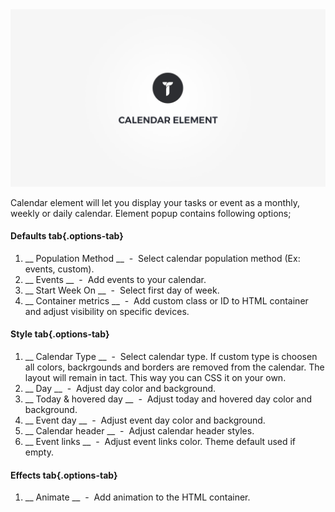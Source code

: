 <div class="thz-doc-image max">
<a class="thz-lightbox mfp-iframe" href="https://www.youtube.com/watch?v=_WRZxDCpF0s" data-mfp-title="Creatus WordPress Theme Calendar Element" data-modal-size="large">
	<img src="../../docs-media/splash-calendar-element.jpg" alt="Creatus WordPress Theme Calendar Element" />
</a>
</div>

Calendar element will let you display your tasks or event as a monthly, weekly or daily calendar. Element popup contains following options;

#### Defaults tab{.options-tab}
1. __ Population Method __ &nbsp;-&nbsp; Select calendar population method (Ex: events, custom).
1. __ Events __ &nbsp;-&nbsp; Add events to your calendar.
1. __ Start Week On __ &nbsp;-&nbsp; Select first day of week.
1. __ Container metrics __ &nbsp;-&nbsp; Add custom class or ID to HTML container and adjust visibility on specific devices.

#### Style tab{.options-tab}
1. __ Calendar Type __ &nbsp;-&nbsp; Select calendar type. If custom type is choosen all colors, backrgounds and borders are removed from the calendar. The layout will remain in tact. This way you can CSS it on your own.
1. __ Day __ &nbsp;-&nbsp; Adjust day color and background.
1. __ Today & hovered day __ &nbsp;-&nbsp; Adjust today and hovered day color and background.
1. __ Event day __ &nbsp;-&nbsp; Adjust event day color and background.
1. __ Calendar header __ &nbsp;-&nbsp; Adjust calendar header styles.
1. __ Event links __ &nbsp;-&nbsp; Adjust event links color. Theme default used if empty.

####  Effects tab{.options-tab}
1. __ Animate __ &nbsp;-&nbsp; Add animation to the HTML container.